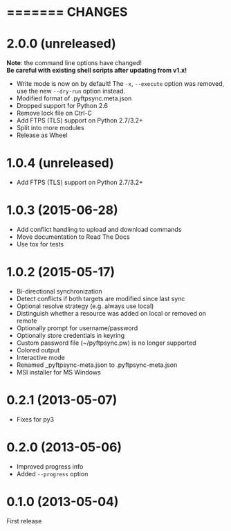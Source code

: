 =======
CHANGES
=======

2.0.0 (unreleased)
==================
**Note**: the command line options have changed!  
**Be careful with existing shell scripts after updating from v1.x!** 

- Write mode is now on by default!
  The `-x`, `--execute` option was removed, use the new `--dry-run` option instead.
- Modified format of .pyftpsync.meta.json
- Dropped support for Python 2.6
- Remove lock file on Ctrl-C
- Add FTPS (TLS) support on Python 2.7/3.2+
- Split into more modules
- Release as Wheel

1.0.4 (unreleased)
==================
- Add FTPS (TLS) support on Python 2.7/3.2+

1.0.3 (2015-06-28)
==================
- Add conflict handling to upload and download commands
- Move documentation to Read The Docs
- Use tox for tests

1.0.2 (2015-05-17)
==================
- Bi-directional synchronization
- Detect conflicts if both targets are modified since last sync
- Optional resolve strategy (e.g. always use local)
- Distinguish whether a resource was added on local or removed on remote
- Optionally prompt for username/password
- Optionally store credentials in keyring
- Custom password file (~/pyftpsync.pw) is no longer supported
- Colored output
- Interactive mode
- Renamed _pyftpsync-meta.json to .pyftpsync-meta.json
- MSI installer for MS Windows

0.2.1 (2013-05-07)
==================
- Fixes for py3

0.2.0 (2013-05-06)
==================
- Improved progress info
- Added `--progress` option

0.1.0 (2013-05-04)
==================
First release
